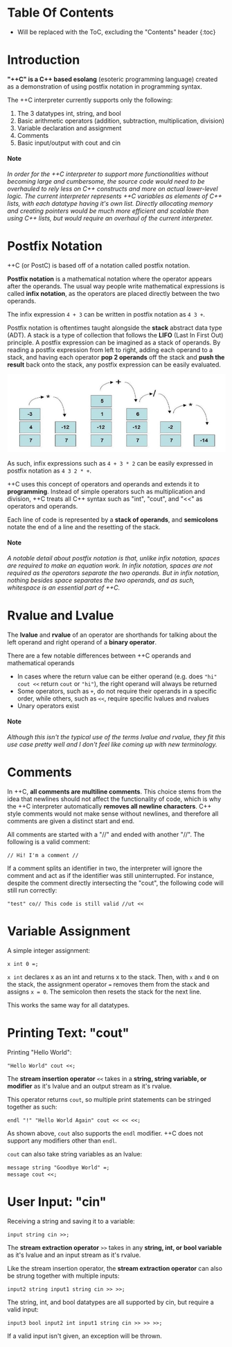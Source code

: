 <!-- index.markdown -->

# Table Of Contents
* Will be replaced with the ToC, excluding the "Contents" header
{:toc}

# Introduction

**"++C" is a C++ based esolang** (esoteric programming language) created as a demonstration of using postfix notation in programming syntax. 

The ++C interpreter currently supports only the following:
1. The 3 datatypes int, string, and bool
2. Basic arithmetic operators (addition, subtraction, multiplication, division)
3. Variable declaration and assignment
4. Comments
5. Basic input/output with cout and cin

#### Note
_In order for the ++C interpreter to support more functionalities without becoming large and cumbersome, the source code would need to be overhauled to rely less on C++ constructs and more on actual lower-level logic. The current interpreter represents ++C variables as elements of C++ lists, with each datatype having it's own list. Directly allocating memory and creating pointers would be much more efficient and scalable than using C++ lists, but would require an overhaul of the current interpreter._

# Postfix Notation

++C (or PostC) is based off of a notation called postfix notation.

**Postfix notation** is a mathematical notation where the operator appears after the operands. 
The usual way people write mathematical expressions is called **infix notation**, as the operators are placed directly between the two operands.

The infix expression `4 + 3` can be written in postfix notation as `4 3 +`. 

Postfix notation is oftentimes taught alongside the **stack** abstract data type (ADT). A stack is a type of collection that follows the **LIFO** (Last In First Out) principle. A postfix expression can be imagined as a stack of operands. By reading a postfix expression from left to right, adding each operand to a stack, and having each operator **pop 2 operands** off the stack and **push the result** back onto the stack, any postfix expression can be easily evaluated.

![Diagram depicting stack and postfix evaluation](/docs/assets/stack_diagram.jpg)

As such, infix expressions such as `4 + 3 * 2` can be easily expressed in postfix notation as `4 3 2 * +`.

++C uses this concept of operators and operands and extends it to **programming**. Instead of simple operators such as multiplication and division, ++C treats all C++ syntax such as "int", "cout", and "<<" as operators and operands.

Each line of code is represented by a **stack of operands**, and **semicolons** notate the end of a line and the resetting of the stack.

#### Note
_A notable detail about postfix notation is that, unlike infix notation, spaces are required to make an equation work. In infix notation, spaces are not required as the operators separate the two operands. But in infix notation, nothing besides space separates the two operands, and as such, whitespace is an essential part of ++C._

# Rvalue and Lvalue
The **lvalue** and **rvalue** of an operator are shorthands for talking about the left operand and right operand of a **binary operator**.

There are a few notable differences between ++C operands and mathematical operands
- In cases where the return value can be either operand (e.g. does `"hi" cout <<` return `cout` or `"hi"`), the right operand will always be returned
- Some operators, such as `+`, do not require their operands in a specific order, while others, such as `<<`, require specific lvalues and rvalues
- Unary operators exist

#### Note
_Although this isn't the typical use of the terms lvalue and rvalue, they fit this use case pretty well and I don't feel like coming up with new terminology._

# Comments

In ++C, **all comments are multiline comments**. This choice stems from the idea that newlines should not affect the functionality of code, which is why the ++C interpreter automatically **removes all newline characters**. C++ style comments would not make sense without newlines, and therefore all comments are given a distinct start and end.

All comments are started with a "//" and ended with another "//". The following is a valid comment:

```
// Hi! I'm a comment //
```
If a comment splits an identifier in two, the interpreter will ignore the comment and act as if the identifier was still uninterrupted. For instance, despite the comment directly intersecting the "cout", the following code will still run correctly:
```
"test" co// This code is still valid //ut <<
```

# Variable Assignment

A simple integer assignment:
```
x int 0 =;
```
`x int` declares x as an int and returns x to the stack. Then, with `x` and `0` on the stack, the assignment operator `=` removes them from the stack and assigns `x = 0`. The semicolon then resets the stack for the next line.

This works the same way for all datatypes.

# Printing Text: "cout"

Printing "Hello World":
```
"Hello World" cout <<;
```
The **stream insertion operator** `<<` takes in a **string, string variable, or modifier** as it's lvalue and an output stream as it's rvalue. 

This operator returns `cout`, so multiple print statements can be stringed together as such:
```
endl "!" "Hello World Again" cout << << <<;
```
As shown above, `cout` also supports the `endl` modifier. ++C does not support any modifiers other than `endl`.

`cout` can also take string variables as an lvalue:
```
message string "Goodbye World" =;
message cout <<;
```

# User Input: "cin"

Receiving a string and saving it to a variable:
```
input string cin >>;
```
The **stream extraction operator** `>>` takes in any **string, int, or bool variable** as it's lvalue and an input stream as it's rvalue.

Like the stream insertion operator, the **stream extraction operator** can also be strung together with multiple inputs:
```
input2 string input1 string cin >> >>;
```

The string, int, and bool datatypes are all supported by cin, but require a valid input:
```
input3 bool input2 int input1 string cin >> >> >>;
```
If a valid input isn't given, an exception will be thrown.
